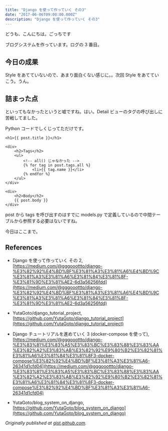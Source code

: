 ```yaml
---
title: "Django を使って作っていく その3"
date: "2017-06-06T09:00:00.000Z"
description: "Django を使って作っていく その3"
---
```


どうも、こんにちは。ごっちです

ブログシステムを作っています。ログの 3 番目。

## 今日の成果

Style をあてていないので、あまり面白くない感じに。。次回 Style をあてていこう。うん。

## 詰まった点

といってもなかったというと嘘ですね。はい。Detail ビューのタグの呼び出しに苦戦してました。

Python コードでしくじってただけです。

    <h1>{{ post.title }}</h1>

    <div>
        <h2>Tags</h2>
        <ul>
            <!-- all() じゃなかった -->
            {% for tag in post.tags.all %}
                <li>{{ tag.name }}</li>
            {% endfor %}
        </ul>
    </div>

    <div>
        <h2>Body</h2>
        {{ post.body }}
    </div>

post から tags を呼び出すのはすでに models.py で定義しているので中間テーブルから参照する必要はないですね。

今日はここまで。

## References

- Django を使って作っていく その 2, [https://medium.com/@gggooottto/django-%E3%82%92%E4%BD%BF%E3%81%A3%E3%81%A6%E4%BD%9C%E3%81%A3%E3%81%A6%E3%81%84%E3%81%8F-%E3%81%9D%E3%81%AE2-6d3a56256fdd](https://medium.com/@gggooottto/django-%E3%82%92%E4%BD%BF%E3%81%A3%E3%81%A6%E4%BD%9C%E3%81%A3%E3%81%A6%E3%81%84%E3%81%8F-%E3%81%9D%E3%81%AE2-6d3a56256fdd)

- YutaGoto/django_tutorial_project, [https://github.com/YutaGoto/django_tutorial_project](https://github.com/YutaGoto/django_tutorial_project)

- Django チュートリアルを進めていく 3 (docker-compose を使って), [https://medium.com/@gggooottto/django-%E3%83%81%E3%83%A5%E3%83%BC%E3%83%88%E3%83%AA%E3%82%A2%E3%83%AB%E3%82%92%E9%80%B2%E3%82%81%E3%81%A6%E3%81%84%E3%81%8F3-docker-compose%E3%82%92%E4%BD%BF%E3%81%A3%E3%81%A6-26341d1cfd04](https://medium.com/@gggooottto/django-%E3%83%81%E3%83%A5%E3%83%BC%E3%83%88%E3%83%AA%E3%82%A2%E3%83%AB%E3%82%92%E9%80%B2%E3%82%81%E3%81%A6%E3%81%84%E3%81%8F3-docker-compose%E3%82%92%E4%BD%BF%E3%81%A3%E3%81%A6-26341d1cfd04)

- YutaGoto/blog_system_on_django, [https://github.com/YutaGoto/blog_system_on_django](https://github.com/YutaGoto/blog_system_on_django)

_Originally published at [gist.github.com](https://gist.github.com/YutaGoto/b6e1f19df880ec2922dc558fea77b2e6)._
